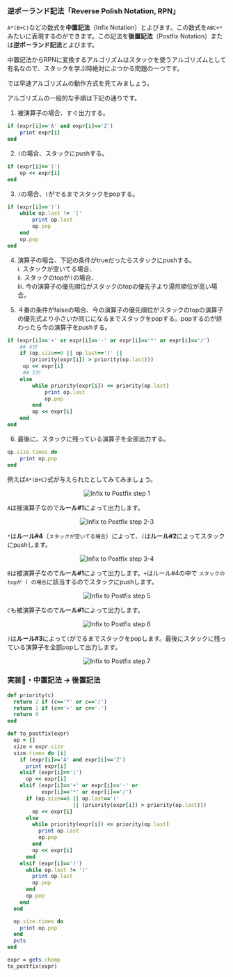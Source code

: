 ### 逆ポーランド記法「Reverse Polish Notation, RPN」

`A*(B+C)`などの数式を**中置記法**（Infix Notation）とよびます。この数式を`ABC+*`みたいに表現するのができます。この記法を**後置記法**（Postfix Notation）または**逆ポーランド記法**とよびます。

中置記法からRPNに変換するアルゴリズムは<router-link to="../DataStructure/jap-stack">スタック</router-link>を使うアルゴリズムとして有名なので、スタックを学ぶ時絶対にぶつかる問題の一つです。

では早速アルゴリズムの動作方式を見てみましょう。

アルゴリズムの一般的な手順は下記の通りです。

1. 被演算子の場合、すぐ出力する。
```rb
if (expr[i]>='A' and expr[i]<='Z') 
    print expr[i]
end
```
2. `(`の場合、スタックにpushする。
```rb
if (expr[i]=='(')
    op << expr[i]
end
```
3. `)`の場合、`(`がでるまでスタックをpopする。
```rb
if (expr[i]==')')
    while op.last != '('
        print op.last 
        op.pop
    end
    op.pop
end
```
4. 演算子の場合、下記の条件がtrueだったらスタックにpushする。 <br>
  i. スタックが空いてる場合、<br>
  ii. スタックのtopが`(`の場合、<br>
  iii. 今の演算子の優先順位がスタックのtopの優先子より湯煎順位が高い場合。<br>

5. ４番の条件がfalseの場合、今の演算子の優先順位がスタックのtopの演算子の優先式より小さいか同じになるまでスタックをpopする。popするのが終わったら今の演算子をpushする。
```rb
if (expr[i]=='+' or expr[i]=='-' or expr[i]=='*' or expr[i]=='/')
    ## 4번
    if (op.size==0 || op.last=='(' || 
       (priority(expr[i]) > priority(op.last)))
     op << expr[i] 
     ## 5번
    else 
        while priority(expr[i]) <= priority(op.last)
            print op.last 
            op.pop 
        end
        op << expr[i]
    end
end
```

6. 最後に、スタックに残っている演算子を全部出力する。
```rb
op.size.times do
    print op.pop
end
```

例えば`A*(B+C)`式が与えられたとしてみてみましょう。
<center>
<img src="assets/algorithm/stack/infix2postfix/infix2postfix-1.png" alt="Infix to Postfix step 1" /> <br />
</center>

`A`は被演算子なので**ルール#1**によって出力します。

<center>
<img src="assets/algorithm/stack/infix2postfix/infix2postfix-2.png" alt="Infix to Postfix step 2-3" /> <br />
</center>

`*`は**ルール#4**（`スタックが空いてる場合`）によって、`(`は**ルール#2**によってスタックにpushします。

<center>
<img src="assets/algorithm/stack/infix2postfix/infix2postfix-3.png" alt="Infix to Postfix step 3-4" /> <br />
</center>

`B`は被演算子なので**ルール#1**によって出力します。`+`はルール#4の中で `スタックのtopが ( の場合`に該当するのでスタックにpushします。

<center>
<img src="assets/algorithm/stack/infix2postfix/infix2postfix-4.png" alt="Infix to Postfix step 5" /> <br />
</center>

`C`も被演算子なので**ルール#1**によって出力します。

<center>
<img src="assets/algorithm/stack/infix2postfix/infix2postfix-5.png" alt="Infix to Postfix step 6" /> <br />
</center>

`)`は**ルール#3**によって`(`がでるまでスタックをpopします。最後にスタックに残っている演算子を全部popして出力します。

<center>
<img src="assets/algorithm/stack/infix2postfix/infix2postfix-6.png" alt="Infix to Postfix step 7"/> <br />
</center>

### 実装・中置記法 → 後置記法
```rb
def priority(c)
  return 2 if (c=='*' or c=='/')
  return 1 if (c=='+' or c=='-')
  return 0
end

def to_postfix(expr)
  op = []
  size = expr.size
  size.times do |i|
    if (expr[i]>='A' and expr[i]<='Z') 
      print expr[i]
    elsif (expr[i]=='(')
      op << expr[i]
    elsif (expr[i]=='+' or expr[i]=='-' or 
           expr[i]=='*' or expr[i]=='/')
      if (op.size==0 || op.last=='(' 
                     || (priority(expr[i]) > priority(op.last)))
        op << expr[i] 
      else 
        while priority(expr[i]) <= priority(op.last)
          print op.last 
          op.pop 
        end
        op << expr[i]
      end
    elsif (expr[i]==')')
      while op.last != '('
        print op.last 
        op.pop
      end
      op.pop
    end
  end

  op.size.times do
    print op.pop
  end
  puts
end

expr = gets.chomp
to_postfix(expr)
```

<div class="divider"></div>